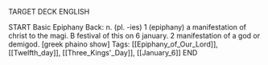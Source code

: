 TARGET DECK
ENGLISH

START
Basic
Epiphany
Back: n. (pl. -ies) 1 (epiphany) a manifestation of christ to the magi. B festival of this on 6 january. 2 manifestation of a god or demigod. [greek phaino show]
Tags: [[Epiphany_of_Our_Lord]], [[Twelfth_day]], [[Three_Kings'_Day]], [[January_6]]
END
